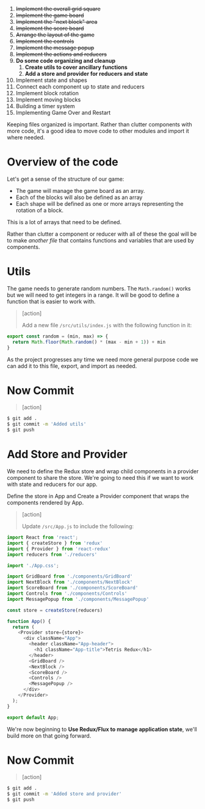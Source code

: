 
1. ~~Implement the overall grid square~~
1. ~~Implement the game board~~
1. ~~Implement the "next block" area~~
1. ~~Implement the score board~~
1. ~~Arrange the layout of the game~~
1. ~~Implement the controls~~
1. ~~Implement the message popup~~
1. ~~Implement the actions and reducers~~
1. **Do some code organizing and cleanup**
    1. **Create utils to cover ancillary functions**
    1. **Add a store and provider for reducers and state**
1. Implement state and shapes
1. Connect each component up to state and reducers
1. Implement block rotation
1. Implement moving blocks
1. Building a timer system
1. Implementing Game Over and Restart

Keeping files organized is important. Rather than clutter components with more code, it's a good idea to move code to other modules and import it where needed.

# Overview of the code

Let's get a sense of the structure of our game:

- The game will manage the game board as an array.
- Each of the blocks will also be defined as an array
- Each shape will be defined as one or more arrays representing the rotation of a block.

This is a lot of arrays that need to be defined.

Rather than clutter a component or reducer with all of these the goal will be to make _another file_ that contains functions and variables that are used by components.

# Utils

The game needs to generate random numbers. The `Math.random()` works but we will need to get integers in a range. It will be good to define a function that is easier to work with.

> [action]
>
> Add a new file `/src/utils/index.js` with the following function in it:

```JavaScript
export const random = (min, max) => {
  return Math.floor(Math.random() * (max - min + 1)) + min
}
```

As the project progresses any time we need more general purpose code we can add it to this file, export, and import as needed.

# Now Commit

>[action]

```bash
$ git add .
$ git commit -m 'Added utils'
$ git push
```

# Add Store and Provider

We need to define the Redux store and wrap child components in a provider component to share the store. We're going to need this if we want to work with state and reducers for our app.

Define the store in App and Create a Provider component that wraps the components rendered by App.

> [action]
>
> Update `/src/App.js` to include the following:

```js
import React from 'react';
import { createStore } from 'redux'
import { Provider } from 'react-redux'
import reducers from './reducers'

import './App.css';

import GridBoard from './components/GridBoard'
import NextBlock from './components/NextBlock'
import ScoreBoard from './components/ScoreBoard'
import Controls from './components/Controls'
import MessagePopup from './components/MessagePopup'

const store = createStore(reducers)

function App() {
  return (
    <Provider store={store}>
      <div className="App">
        <header className="App-header">
          <h1 className="App-title">Tetris Redux</h1>
        </header>
        <GridBoard />
        <NextBlock />
        <ScoreBoard />
        <Controls />
        <MessagePopup />
      </div>
    </Provider>
  );
}

export default App;
```

We're now beginning to **Use Redux/Flux to manage application state**, we'll build more on that going forward.

# Now Commit

>[action]
>
```bash
$ git add .
$ git commit -m 'Added store and provider'
$ git push
```
